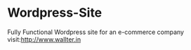 # Wordpress-Site
Fully Functional Wordpress site for an e-commerce company visit:http://www.wallter.in 
